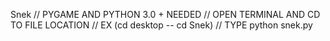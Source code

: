  Snek
  // PYGAME AND PYTHON 3.0 + NEEDED
  // OPEN TERMINAL AND CD TO FILE LOCATION
  // EX (cd desktop -- cd Snek)
  // TYPE python snek.py
